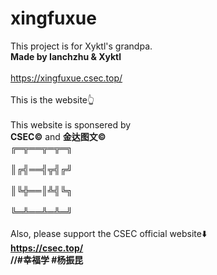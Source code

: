 # xingfuxue
This project is for Xyktl's grandpa.
<br><b>Made by Ianchzhu & Xyktl</b></br>
<br>https://xingfuxue.csec.top/</br>
<br>This is the website👆</br>
<br>This website is sponsered by </br>
<b>CSEC©</b>
and 
<b>金达图文©</b>
<b><br>╔═╦══╦═╦═╗</br></b>
<b><br>║╔╣══╣╦╣╔╝</br></b>
<b><br>║╚╬══║╩╣╚╗</br></b>
<b><br>╚═╩══╩═╩═╝</br></b>
<br>Also, please support the CSEC official website⬇️</br>
<b>https://csec.top/<b>
<br />
//#幸福学 #杨振昆


